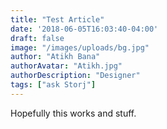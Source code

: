 ```yaml
---
title: "Test Article"
date: '2018-06-05T16:03:40-04:00'
draft: false
image: "/images/uploads/bg.jpg"
author: "Atikh Bana"
authorAvatar: "Atikh.jpg"
authorDescription: "Designer"
tags: ["ask Storj"]
---
```

Hopefully this works and stuff.
